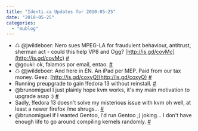 ```yaml
---
title: "Identi.ca Updates for 2010-05-25"
date: "2010-05-25"
categories: 
  - "mublog"
---
```


- ♺ @jwildeboer: Nero sues MPEG-LA for fraudulent behaviour, antitrust, sherman act - could this help VP8 and Ogg? [http://is.gd/covMc](http://is.gd/covMc) [#](http://identi.ca/notice/33511086)
- @gouki: ok, falamos por email, entao. [#](http://identi.ca/notice/33511597)
- ♺ @jwildeboer: And here in EN. An iPad per MEP. Paid from our tax money. Geez. [http://is.gd/coxyQ](http://is.gd/coxyQ) [#](http://identi.ca/notice/33515817)
- Running preupgrade to gain !fedora 13 without reinstall. [#](http://identi.ca/notice/33551663)
- @brunomiguel I just plainly hope kvm works, it's my main motivation to upgrade asap :) [#](http://identi.ca/notice/33552156)
- Sadly, !fedora 13 doesn't solve my misterious issue with kvm oh well, at least a newer firefox /me shrugs... [#](http://identi.ca/notice/33572605)
- @brunomiguel if I wanted Gentoo, I'd run Gentoo ;) joking... I don't have enough life to go around compiling kernels randomly. [#](http://identi.ca/notice/33572996)
